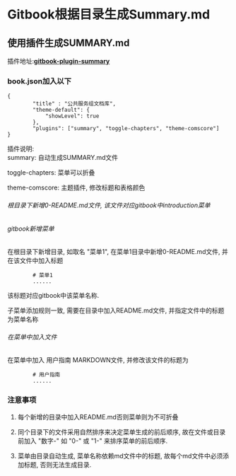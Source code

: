 # Gitbook根据目录生成Summary.md

## 使用插件生成SUMMARY.md

插件地址:[**gitbook-plugin-summary**](https://link.jianshu.com/?t=https://github.com/julianxhokaxhiu/gitbook-plugin-summary)

### book.json加入以下

```
{
        "title" : "公共服务组文档库",
        "theme-default": {
            "showLevel": true
        },
        "plugins": ["summary", "toggle-chapters", "theme-comscore"]
}
```

插件说明:  
summary: 自动生成SUMMARY.md文件

toggle-chapters: 菜单可以折叠

theme-comscore: 主题插件, 修改标题和表格颜色

###### 根目录下新增0-README.md文件, 该文件对应gitbook中introduction菜单

###### gitbook新增菜单

在根目录下新增目录, 如取名 "菜单1", 在菜单1目录中新增0-README.md文件, 并在该文件中加入标题

```
        # 菜单1
        ......
```

该标题对应gitbook中该菜单名称.

子菜单添加规则一致, 需要在目录中加入README.md文件, 并指定文件中的标题为菜单名称

###### 在菜单中加入文件

在菜单中加入 用户指南 MARKDOWN文件, 并修改该文件的标题为

```
        # 用户指南
        ......
```

### 注意事项

1. 每个新增的目录中加入README.md否则菜单则为不可折叠

2. 同个目录下的文件采用自然排序来决定菜单生成的前后顺序, 故在文件或目录前加入 "数字-" 如 "0-" 或 "1-" 来排序菜单的前后顺序.

3. 菜单由目录自动生成, 菜单名称依赖md文件中的标题, 故每个md文件中必须添加标题, 否则无法生成目录.




